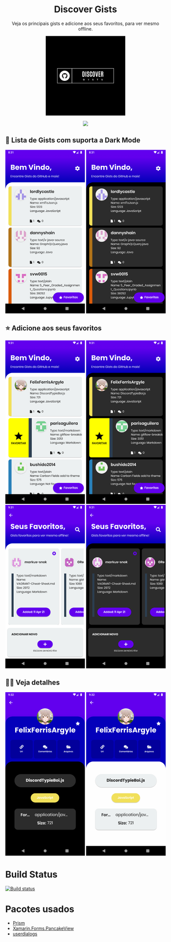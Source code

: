 <h1 align='center'> Discover Gists </h1>
<p align='center'>Veja os principais gists e adicione aos seus favoritos, para ver mesmo offline. </p>

<p align='center'> 
  <a href='https://install.appcenter.ms/users/alexandre.sanlim/apps/discovergists/distribution_groups/public'><img width='250' src='https://raw.githubusercontent.com/alexandresanlim/DiscoverGists/master/DiscoverGists/DiscoverGists.Android/Resources/drawable/splash.png' /> </a>
 </p>
 
 <p align='center'> 
  <a href='https://install.appcenter.ms/users/alexandre.sanlim/apps/discovergists/distribution_groups/public'><img src="https://img.shields.io/badge/Android_Apk-3DDC84?style=for-the-badge&logo=android&logoColor=white" /></a>
</p>
 
 
## 📃 Lista de Gists com suporta a Dark Mode 
<img width="250" src="https://github.com/alexandresanlim/DiscoverGists/blob/master/DiscoverGists/DiscoverGists/Src/Screenshots/Android/0.png?raw=true"/> <img width='250' src="https://github.com/alexandresanlim/DiscoverGists/blob/master/DiscoverGists/DiscoverGists/Src/Screenshots/Android/1.png?raw=true"/>
 
 ## ⭐ Adicione aos seus favoritos
 <img width='250'  src="https://github.com/alexandresanlim/DiscoverGists/blob/master/DiscoverGists/DiscoverGists/Src/Screenshots/Android/2.png?raw=true"/> <img width='250'  src="https://github.com/alexandresanlim/DiscoverGists/blob/master/DiscoverGists/DiscoverGists/Src/Screenshots/Android/3.png?raw=true"/> <img width='250'  src="https://github.com/alexandresanlim/DiscoverGists/blob/master/DiscoverGists/DiscoverGists/Src/Screenshots/Android/4.png?raw=true"/> <img width='250'  src="https://github.com/alexandresanlim/DiscoverGists/blob/master/DiscoverGists/DiscoverGists/Src/Screenshots/Android/5.png?raw=true"/>
 
 ## 🕵️‍♀️ Veja detalhes
 <img width='250'  src="https://github.com/alexandresanlim/DiscoverGists/blob/master/DiscoverGists/DiscoverGists/Src/Screenshots/Android/6.png?raw=true"/> <img width='250'  src="https://github.com/alexandresanlim/DiscoverGists/blob/master/DiscoverGists/DiscoverGists/Src/Screenshots/Android/7.png?raw=true"/>
  

# Build Status
[![Build status](https://build.appcenter.ms/v0.1/apps/f4d395a4-2ccf-43ea-bd29-1cca0187cf34/branches/master/badge)](https://appcenter.ms)

# Pacotes usados
- [Prism](https://github.com/PrismLibrary/Prism)
- [Xamarin.Forms.PancakeView](https://github.com/sthewissen/Xamarin.Forms.PancakeView)
- [userdialogs](https://github.com/aritchie/userdialogs)





